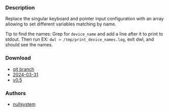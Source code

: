 ### Description
Replace the singular keyboard and pointer input configuration with an array allowing to set different variables matching by name.

Tip to find the names: Grep for `device_name` and add a line after it to print to stdout. Then run EX: `dwl > /tmp/print_device_names.log`, exit dwl, and should see the names.

### Download
- [git branch](https://codeberg.org/nullsystem/dwl/src/branch/main_perinputconfig)
- [2024-03-31](https://codeberg.org/dwl/dwl-patches/raw/branch/main/patches/perinputconfig/perinputconfig.patch)
- [v0.5](https://codeberg.org/dwl/dwl-patches/raw/branch/main/patches/perinputconfig/perinputconfig-v0.5.patch)

### Authors
- [nullsystem](https://codeberg.org/nullsystem)